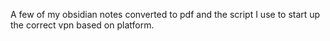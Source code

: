 A few of my obsidian notes converted to pdf and the script I use to start up the correct vpn based on platform.
